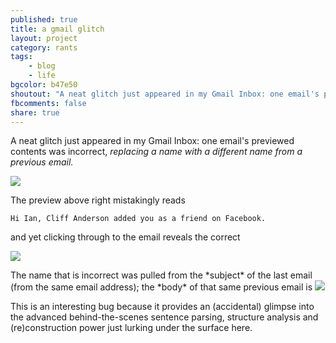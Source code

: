 ```yaml
---
published: true
title: a gmail glitch
layout: project
category: rants
tags:
    - blog
    - life
bgcolor: b47e50
shoutout: "A neat glitch just appeared in my Gmail Inbox: one email's previewed contents was incorrect, replacing a name with a different name from a previous email."
fbcomments: false
share: true
---
```

A neat glitch just appeared in my Gmail Inbox: one email's previewed contents was incorrect,
*replacing a name with a different name from a previous email.*

<img src="http://kiddphunk.com/images/projects/gmail/i1.jpg" />
<p></p>
The preview above right mistakingly reads

``Hi Ian, Cliff Anderson added you as a friend on Facebook.``

and yet clicking through to the email reveals the correct

<img src="http://kiddphunk.com/images/projects/gmail/i2.jpg" />
<p></p>
The name that is incorrect was pulled from the *subject* of the last email 
(from the same email address); the *body* of that same previous email is

<img src="http://kiddphunk.com/images/projects/gmail/i3.jpg" />
<p></p>
This is an interesting bug because it provides an (accidental) glimpse into the 
advanced behind-the-scenes sentence parsing, structure analysis and (re)construction power 
just lurking under the surface here.
